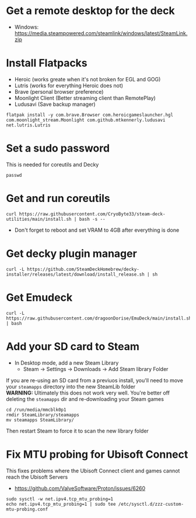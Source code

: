 # Get a remote desktop for the deck
* Windows: https://media.steampowered.com/steamlink/windows/latest/SteamLink.zip

# Install Flatpacks
* Heroic (works greate when it's not broken for EGL and GOG)
* Lutris (works for everything Heroic does not)
* Brave  (personal browser preference)
* Moonlight Client (Better streaming client than RemotePlay)
* Ludusavi (Save backup manager)
```
flatpak install -y com.brave.Browser com.heroicgameslauncher.hgl com.moonlight_stream.Moonlight com.github.mtkennerly.ludusavi net.lutris.Lutris
```

# Set a sudo password
This is needed for coreutils and Decky
```
passwd
```

# Get and run coreutils
```
curl https://raw.githubusercontent.com/CryoByte33/steam-deck-utilities/main/install.sh | bash -s --
```
* Don't forget to reboot and set VRAM to 4GB after everything is done

# Get decky plugin manager
```
curl -L https://github.com/SteamDeckHomebrew/decky-installer/releases/latest/download/install_release.sh | sh
```

# Get Emudeck
```
curl -L https://raw.githubusercontent.com/dragoonDorise/EmuDeck/main/install.sh | bash
```

# Add your SD card to Steam
* In Desktop mode, add a new Steam Library
  - Steam -> Settings -> Downloads -> Add Steam library Folder

If you are re-using an SD card from a previuos install, you'll need to move your `steamapps` directory into the new SteamLib folder  
**WARNING:** Ultimately this does not work very well.  You're better off deleting the `steamapps` dir and re-downloading your Steam games
```
cd /run/media/mmcblk0p1
rmdir SteamLibrary/steamapps
mv steamapps SteamLibrary/
```
Then restart Steam to force it to scan the new library folder
  
# Fix MTU probing for Ubisoft Connect
This fixes problems where the Ubisoft Connect client and games cannot reach the Ubisoft Servers
* https://github.com/ValveSoftware/Proton/issues/6260
```
sudo sysctl -w net.ipv4.tcp_mtu_probing=1
echo net.ipv4.tcp_mtu_probing=1 | sudo tee /etc/sysctl.d/zzz-custom-mtu-probing.conf
```
